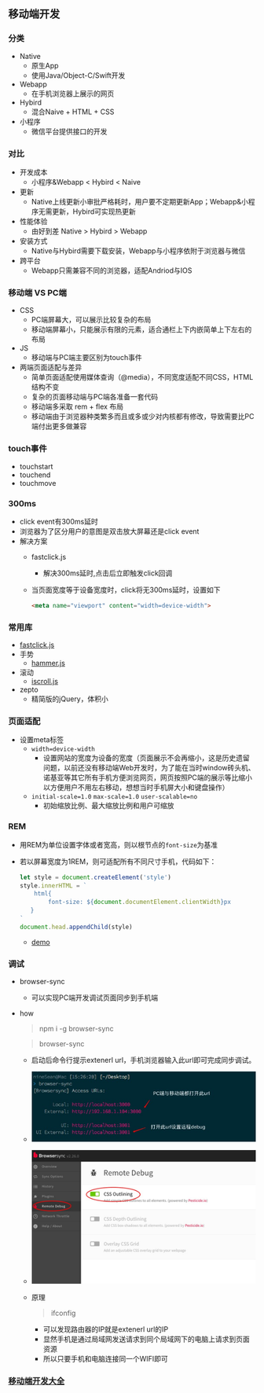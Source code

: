 ## 移动端开发

### 分类
- Native
    - 原生App
    - 使用Java/Object-C/Swift开发
- Webapp
    - 在手机浏览器上展示的网页
- Hybird
    - 混合Naive + HTML + CSS
- 小程序
    - 微信平台提供接口的开发

### 对比
- 开发成本
    - 小程序&Webapp < Hybird < Naive
- 更新
    - Native上线更新小审批严格耗时，用户要不定期更新App；Webapp&小程序无需更新，Hybird可实现热更新
- 性能体验
    - 由好到差 Native > Hybird > Webapp
- 安装方式
    - Native与Hybird需要下载安装，Webapp与小程序依附于浏览器与微信
- 跨平台
    - Webapp只需兼容不同的浏览器，适配Andriod与IOS

### 移动端 VS PC端
- CSS
    - PC端屏幕大，可以展示比较复杂的布局
    - 移动端屏幕小，只能展示有限的元素，适合通栏上下内嵌简单上下左右的布局
- JS
    - 移动端与PC端主要区别为touch事件
- 两端页面适配与差异
    - 简单页面适配使用媒体查询（@media），不同宽度适配不同CSS，HTML结构不变
    - 复杂的页面移动端与PC端各准备一套代码
    - 移动端多采取 rem + flex 布局
    - 移动端由于浏览器种类繁多而且或多或少对内核都有修改，导致需要比PC端付出更多做兼容

### touch事件
- touchstart
- touchend
- touchmove

### 300ms
- click event有300ms延时
- 浏览器为了区分用户的意图是双击放大屏幕还是click event
- 解决方案
    - fastclick.js
        - 解决300ms延时,点击后立即触发click回调
    - 当页面宽度等于设备宽度时，click将无300ms延时，设置如下
    
      ```html
      <meta name="viewport" content="width=device-width">
      ```
      
### 常用库
- [fastclick.js](https://github.com/ftlabs/fastclick)
- 手势
    - [hammer.js](http://hammerjs.github.io/) 
- 滚动
    - [iscroll.js](https://github.com/cubiq/iscroll)
- zepto
    - 精简版的jQuery，体积小

### 页面适配
- 设置meta标签
    - `width=device-width`
        - 设置网站的宽度为设备的宽度（页面展示不会再缩小，这是历史遗留问题，以前还没有移动端Web开发时，为了能在当时window砖头机、诺基亚等其它所有手机方便浏览网页，网页按照PC端的展示等比缩小以方便用户不用左右移动，想想当时手机屏大小和键盘操作）
    - `initial-scale=1.0` `max-scale=1.0` `user-scalable=no`
        - 初始缩放比例、最大缩放比例和用户可缩放

### REM 
- 用REM为单位设置字体或者宽高，则以根节点的`font-size`为基准
- 若以屏幕宽度为1REM，则可适配所有不同尺寸手机，代码如下：

    ```js
    let style = document.createElement('style')
    style.innerHTML = `
        html{
            font-size: ${document.documentElement.clientWidth}px
       }
    `
    document.head.appendChild(style)
    ```
    
    - [demo](http://js.jirengu.com/fekec/1/edit?html,css,js,output)


### 调试
- browser-sync
    - 可以实现PC端开发调试页面同步到手机端
- how

  > npm i -g browser-sync
  
  > browser-sync
      
    - 启动后命令行提示extenerl url，手机浏览器输入此url即可完成同步调试。
    - ![browser-sync](../img/browser-sync1.png)
    - ![remote-debug-set](../img/browser-sync2.png)
    - 原理

      > ifconfig

      - 可以发现路由器的IP就是extenerl url的IP
      - 显然手机是通过局域网发送请求到同个局域网下的电脑上请求到页面资源
      - 所以只要手机和电脑连接同一个WIFI即可
    
### [移动端开发大全](https://github.com/jtyjty99999/mobileTech/blob/master/README.md)




